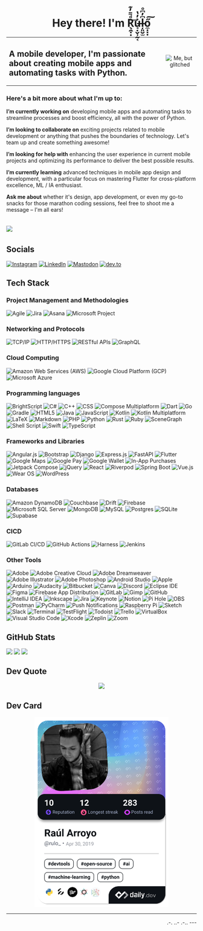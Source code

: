 <h1  align="center">Hey there! I'm R̖̭͓̣ͩ͌̓͊͢u̶̘̣̬̹̰͔͐̓̔ļ͈̮̫͆̓͆ͦő̼̣͓̣͠</h1>  
   
<table>
  <tr>
    <td><h2>A mobile developer, I'm passionate about creating mobile apps and automating tasks with Python. </h2></td>
    <td><p align="center"><img src="./me.gif" alt="Me, but glitched" width="65%" align></p></td>
  </tr>
</table>

<h3 align="left"> Here's a bit more about what I'm up to: </h3>

**I’m currently working on** developing mobile apps and automating tasks to streamline processes and boost efficiency, all with the power of Python.

**I’m looking to collaborate on** exciting projects related to mobile development or anything that pushes the boundaries of technology. Let's team up and create something awesome!

**I’m looking for help with** enhancing the user experience in current mobile projects and optimizing its performance to deliver the best possible results.

**I’m currently learning** advanced techniques in mobile app design and development, with a particular focus on mastering Flutter for cross-platform excellence, ML / IA enthusiast.

**Ask me about** whether it's design, app development, or even my go-to snacks for those marathon coding sessions, feel free to shoot me a message – I'm all ears!

[![](https://visitcount.itsvg.in/api?id=RArroyo00&label=Profile%20Views&color=12&icon=5&pretty=true)](https://visitcount.itsvg.in)
---
## Socials
[![Instagram](https://img.shields.io/badge/Instagram-%23E4405F.svg?style=for-the-badge&logo=Instagram&logoColor=white)](https://instagram.com/rulo_coffn) 
[![LinkedIn](https://img.shields.io/badge/LinkedIn-%230077B5.svg?style=for-the-badge&logo=linkedin&logoColor=white)](https://linkedin.com/in/raul-arroyo-78b06560)
[![Mastodon](https://img.shields.io/badge/-MASTODON-%232B90D9?style=for-the-badge&logo=mastodon&logoColor=white)](https://mastodon.social/@rulo_coffn) 
[![dev.to](https://img.shields.io/badge/-dev.to-%230A0A0A?style=for-the-badge&logo=devdotto&logoColor=white)](https://dev.to/rarroyo00) 

## Tech Stack

### Project Management and Methodologies
![Agile](https://img.shields.io/badge/Agile-%230175C2.svg?style=for-the-badge&logo=agile&logoColor=white)
![Jira](https://img.shields.io/badge/Jira-%230A0FFF.svg?style=for-the-badge&logo=jira&logoColor=white)
![Asana](https://img.shields.io/badge/Asana-%231A73E8.svg?style=for-the-badge&logo=asana&logoColor=white)
![Microsoft Project](https://img.shields.io/badge/Microsoft%20Project-%230078D4.svg?style=for-the-badge&logo=microsoft-project&logoColor=white)

### Networking and Protocols
![TCP/IP](https://img.shields.io/badge/TCP/IP-%2300599C.svg?style=for-the-badge&logo=cisco&logoColor=white)
![HTTP/HTTPS](https://img.shields.io/badge/HTTP%2FHTTPS-%232c3e50.svg?style=for-the-badge&logo=http&logoColor=white)
![RESTful APIs](https://img.shields.io/badge/RESTful%20APIs-%2300d8ff.svg?style=for-the-badge&logo=rest&logoColor=white)
![GraphQL](https://img.shields.io/badge/GraphQL-%23E10098.svg?style=for-the-badge&logo=graphql&logoColor=white)

### Cloud Computing
![Amazon Web Services (AWS)](https://img.shields.io/badge/AWS-%23FF9900.svg?style=for-the-badge&logo=amazon-aws&logoColor=white)
![Google Cloud Platform (GCP)](https://img.shields.io/badge/Google%20Cloud%20Platform-%234285F4.svg?style=for-the-badge&logo=google-cloud&logoColor=white)
![Microsoft Azure](https://img.shields.io/badge/Microsoft%20Azure-%230078D4.svg?style=for-the-badge&logo=microsoft-azure&logoColor=white)

### Programming languages
![BrightScript](https://img.shields.io/badge/BrightScript-%234B0082.svg?style=for-the-badge&logo=roku&logoColor=white)
![C#](https://img.shields.io/badge/c%23-%23239120.svg?style=for-the-badge&logo=csharp&logoColor=white)
![C++](https://img.shields.io/badge/C++-%2300599C.svg?style=for-the-badge&logo=c%2B%2B&logoColor=white)
![CSS](https://img.shields.io/badge/CSS-%231572B6.svg?style=for-the-badge&logo=csswizardry&logoColor=white)
![Compose Multiplatform](https://img.shields.io/badge/Compose_Multiplatform-%23664FF0.svg?style=for-the-badge&logo=jetpackcompose&logoColor=white)
![Dart](https://img.shields.io/badge/dart-%230175C2.svg?style=for-the-badge&logo=dart&logoColor=white)
![Go](https://img.shields.io/badge/go-%2300ADD8.svg?style=for-the-badge&logo=go&logoColor=white)
![Gradle](https://img.shields.io/badge/gradle-%2302303A.svg?style=for-the-badge&logo=gradle&logoColor=white)
![HTML5](https://img.shields.io/badge/html5-%23E34F26.svg?style=for-the-badge&logo=html5&logoColor=white) 
![Java](https://img.shields.io/badge/Java-%23007396.svg?style=for-the-badge&logo=java&logoColor=white) 
![JavaScript](https://img.shields.io/badge/javascript-%23323330.svg?style=for-the-badge&logo=javascript&logoColor=white)
![Kotlin](https://img.shields.io/badge/kotlin-%237F52FF.svg?style=for-the-badge&logo=kotlin&logoColor=white)
![Kotlin Multiplatform](https://img.shields.io/badge/Kotlin_Multiplatform-%230095D5.svg?style=for-the-badge&logo=kotlin&logoColor=white)
![LaTeX](https://img.shields.io/badge/latex-%23008080.svg?style=for-the-badge&logo=latex&logoColor=white)
![Markdown](https://img.shields.io/badge/markdown-%23000000.svg?style=for-the-badge&logo=markdown&logoColor=white)
![PHP](https://img.shields.io/badge/php-%23777BB4.svg?style=for-the-badge&logo=php&logoColor=white) 
![Python](https://img.shields.io/badge/python-3670A0?style=for-the-badge&logo=python&logoColor=white)
![Rust](https://img.shields.io/badge/Rust-%23000000.svg?style=for-the-badge&logo=rust&logoColor=white)
![Ruby](https://img.shields.io/badge/Ruby-%23CC342D.svg?style=for-the-badge&logo=ruby&logoColor=white)
![SceneGraph](https://img.shields.io/badge/SceneGraph-%236A0DAD.svg?style=for-the-badge&logo=roku&logoColor=white) 
![Shell Script](https://img.shields.io/badge/shell_script-%23121011.svg?style=for-the-badge&logo=gnu-bash&logoColor=white)
![Swift](https://img.shields.io/badge/Swift-%23FA7343.svg?style=for-the-badge&logo=swift&logoColor=white) 
![TypeScript](https://img.shields.io/badge/TypeScript-%23007ACC.svg?style=for-the-badge&logo=typescript&logoColor=white)


### Frameworks and Libraries
![Angular.js](https://img.shields.io/badge/angular.js-%23E23237.svg?style=for-the-badge&logo=angularjs&logoColor=white)
![Bootstrap](https://img.shields.io/badge/bootstrap-%238511FA.svg?style=for-the-badge&logo=bootstrap&logoColor=white)
![Django](https://img.shields.io/badge/django-%23092E20.svg?style=for-the-badge&logo=django&logoColor=white)
![Express.js](https://img.shields.io/badge/Express.js-%23404d59.svg?style=for-the-badge)
![FastAPI](https://img.shields.io/badge/FastAPI-005571?style=for-the-badge&logo=fastapi&logoColor=white)
![Flutter](https://img.shields.io/badge/Flutter-%2302569B.svg?style=for-the-badge&logo=Flutter&logoColor=white)
![Google Maps](https://img.shields.io/badge/Google%20Maps-%234285F4.svg?style=for-the-badge&logo=googlemaps&logoColor=white)
![Google Pay](https://img.shields.io/badge/Google%20Pay-%234285F4.svg?style=for-the-badge&logo=googlepay&logoColor=white)
![Google Wallet](https://img.shields.io/badge/Google_Wallet-%230781F4.svg?style=for-the-badge&logo=googlepay&logoColor=white)
![In-App Purchases](https://img.shields.io/badge/In_App_Purchases-%2300C853.svg?style=for-the-badge&logo=googlepay&logoColor=white)
![Jetpack Compose](https://img.shields.io/badge/jetpack%20compose-%4285F4.svg?style=for-the-badge&logo=jetpackcompose&logoColor=white) 
![jQuery](https://img.shields.io/badge/jquery-%230769AD.svg?style=for-the-badge&logo=jquery&logoColor=white)
![React](https://img.shields.io/badge/react.js-%2320232a.svg?style=for-the-badge&logo=react&logoColor=white)
![Riverpod](https://img.shields.io/badge/Riverpod-%2300C39A.svg?style=for-the-badge&logo=riverpod&logoColor=white)
![Spring Boot](https://img.shields.io/badge/Spring%20Boot-%236DB33F.svg?style=for-the-badge&logo=spring-boot&logoColor=white)
![Vue.js](https://img.shields.io/badge/Vue.js-%234FC08D.svg?style=for-the-badge&logo=vue.js&logoColor=white)
![Wear OS](https://img.shields.io/badge/Wear_OS-%2305C3DD.svg?style=for-the-badge&logo=google&logoColor=white)
![WordPress](https://img.shields.io/badge/WordPress_API-%2321759B.svg?style=for-the-badge&logo=wordpress&logoColor=white)


### Databases

![Amazon DynamoDB](https://img.shields.io/badge/Amazon%20DynamoDB-4053D6?style=for-the-badge&logo=Amazon%20DynamoDB&logoColor=white) 
![Couchbase](https://img.shields.io/badge/Couchbase-EA2328?style=for-the-badge&logo=couchbase&logoColor=white) 
![Drift](https://img.shields.io/badge/Drift_DB-%2300599C.svg?style=for-the-badge&logo=sqlite&logoColor=white)
![Firebase](https://img.shields.io/badge/Firebase-039BE5?style=for-the-badge&logo=Firebase&logoColor=white) 
![Microsoft SQL Server](https://img.shields.io/badge/Microsoft%20SQL%20Server-CC2927?style=for-the-badge&logo=microsoft%20sql%20server&logoColor=white) 
![MongoDB](https://img.shields.io/badge/MongoDB-%234ea94b.svg?style=for-the-badge&logo=mongodb&logoColor=white)
![MySQL](https://img.shields.io/badge/mysql-%2300000f.svg?style=for-the-badge&logo=mysql&logoColor=white) 
![Postgres](https://img.shields.io/badge/postgres-%23316192.svg?style=for-the-badge&logo=postgresql&logoColor=white) 
![SQLite](https://img.shields.io/badge/sqlite-%2307405e.svg?style=for-the-badge&logo=sqlite&logoColor=white)
![Supabase](https://img.shields.io/badge/Supabase-%2300E5FF.svg?style=for-the-badge&logo=supabase&logoColor=white)



### CICD
![GitLab CI/CD](https://img.shields.io/badge/GitLab%20CI%2FCD-%23FCA121.svg?style=for-the-badge&logo=gitlab&logoColor=white)
![GitHub Actions](https://img.shields.io/badge/GitHub%20Actions-%23121011.svg?style=for-the-badge&logo=github&logoColor=white)
![Harness](https://img.shields.io/badge/Harness-%23F88715.svg?style=for-the-badge&logo=harness&logoColor=F88715)
![Jenkins](https://img.shields.io/badge/Jenkins-%232C5263.svg?style=for-the-badge&logo=jenkins&logoColor=white)


### Other Tools
![Adobe](https://img.shields.io/badge/Adobe-%23FF0000.svg?style=for-the-badge&logo=adobe&logoColor=white)
![Adobe Creative Cloud](https://img.shields.io/badge/Adobe%20Creative%20Cloud-DA1F26?style=for-the-badge&logo=adobe-creative-cloud&logoColor=white)
![Adobe Dreamweaver](https://img.shields.io/badge/Adobe%20Dreamweaver-%23FF61F6.svg?style=for-the-badge&logo=Adobe%20Dreamweaver&logoColor=white) 
![Adobe Illustrator](https://img.shields.io/badge/Adobe%20Illustrator-%23FF9A00.svg?style=for-the-badge&logo=adobe%20illustrator&logoColor=white) 
![Adobe Photoshop](https://img.shields.io/badge/Adobe%20Photoshop-%2331A8FF.svg?style=for-the-badge&logo=adobe%20photoshop&logoColor=white) 
![Android Studio](https://img.shields.io/badge/Android%20Studio-%233DDC84.svg?style=for-the-badge&logo=android-studio&logoColor=white)
![Apple](https://img.shields.io/badge/Apple-000000.svg?style=for-the-badge&logo=apple&logoColor=white) 
![Arduino](https://img.shields.io/badge/Arduino-00979D?style=for-the-badge&logo=Arduino&logoColor=white)
![Audacity](https://img.shields.io/badge/Audacity-0000CC?style=for-the-badge&logo=audacity&logoColor=white)
![Bitbucket](https://img.shields.io/badge/Bitbucket-%230047B3.svg?style=for-the-badge&logo=bitbucket&logoColor=white)
![Canva](https://img.shields.io/badge/Canva-%2300C4CC.svg?style=for-the-badge&logo=Canva&logoColor=white)
![Discord](https://img.shields.io/badge/Discord-%237289DA.svg?style=for-the-badge&logo=discord&logoColor=white) 
![Eclipse IDE](https://img.shields.io/badge/Eclipse%20IDE-%232C2255.svg?style=for-the-badge&logo=eclipse-ide&logoColor=white)
![Figma](https://img.shields.io/badge/Figma-%23F24E1E.svg?style=for-the-badge&logo=figma&logoColor=white) 
![Firebase App Distribution](https://img.shields.io/badge/Firebase_App_Distribution-%23FFCA28.svg?style=for-the-badge&logo=firebase&logoColor=black)
![GitLab](https://img.shields.io/badge/GitLab-%23FCA121.svg?style=for-the-badge&logo=gitlab&logoColor=white) 
![Gimp](https://img.shields.io/badge/Gimp-%23657D8B.svg?style=for-the-badge&logo=gimp&logoColor=white) 
![GitHub](https://img.shields.io/badge/GitHub-%23121011.svg?style=for-the-badge&logo=github&logoColor=white)
![IntelliJ IDEA](https://img.shields.io/badge/IntelliJ%20IDEA-%23000000.svg?style=for-the-badge&logo=intellij-idea&logoColor=white)
![Inkscape](https://img.shields.io/badge/Inkscape-%23E0E0E0.svg?style=for-the-badge&logo=inkscape&logoColor=080A13)
![Jira](https://img.shields.io/badge/Jira-%230A0FFF.svg?style=for-the-badge&logo=jira&logoColor=white) 
![Keynote](https://img.shields.io/badge/Keynote-%23191919.svg?style=for-the-badge&logo=apple&logoColor=white)
![Notion](https://img.shields.io/badge/Notion-%23000000.svg?style=for-the-badge&logo=notion&logoColor=white)
![Pi Hole](https://img.shields.io/badge/Pi%20Hole-%2396060C.svg?style=for-the-badge&logo=pi-hole&logoColor=white) 
![OBS](https://img.shields.io/badge/OBS-302E31?style=for-the-badge&logo=obs-studio&logoColor=white)
![Postman](https://img.shields.io/badge/Postman-FF6C37?style=for-the-badge&logo=postman&logoColor=white)
![PyCharm](https://img.shields.io/badge/PyCharm-%23000000.svg?style=for-the-badge&logo=pycharm&logoColor=white) 
![Push Notifications](https://img.shields.io/badge/Push_Notifications-%23FF6D00.svg?style=for-the-badge&logo=firebase&logoColor=white)
![Raspberry Pi](https://img.shields.io/badge/Raspberry%20Pi-%23C51A4A.svg?style=for-the-badge&logo=raspberry-pi&logoColor=white)
![Sketch](https://img.shields.io/badge/Sketch-%23F7B500.svg?style=for-the-badge&logo=sketch&logoColor=black) 
![Slack](https://img.shields.io/badge/Slack-%230A0A0A.svg?style=for-the-badge&logo=Slack&logoColor=white) 
![Terminal](https://img.shields.io/badge/Terminal-%23191919.svg?style=for-the-badge&logo=apple&logoColor=white)
![TestFlight](https://img.shields.io/badge/TestFlight-%23007AFF.svg?style=for-the-badge&logo=appstore&logoColor=white)
![Todoist](https://img.shields.io/badge/Todoist-EF8236?style=for-the-badge&logo=todoist&logoColor=white) 
![Trello](https://img.shields.io/badge/Trello-%23026AA7.svg?style=for-the-badge&logo=Trello&logoColor=white)
![VirtualBox](https://img.shields.io/badge/VirtualBox-183A61?style=for-the-badge&logo=virtualbox&logoColor=white) 
![Visual Studio Code](https://img.shields.io/badge/Visual%20Studio%20Code-%23007ACC.svg?style=for-the-badge&logo=visual-studio-code&logoColor=white)
![Xcode](https://img.shields.io/badge/Xcode-%23191919.svg?style=for-the-badge&logo=xcode&logoColor=white) 
![Zeplin](https://img.shields.io/badge/Zeplin-%23000000.svg?style=for-the-badge&logo=zeplin&logoColor=white)
![Zoom](https://img.shields.io/badge/Zoom-%232D8CFF.svg?style=for-the-badge&logo=zoom&logoColor=white)


##  GitHub Stats
![](https://github-readme-stats.vercel.app/api?username=RArroyo00&theme=nord&hide_border=true&include_all_commits=false&count_private=false) 
![](https://github-readme-streak-stats.herokuapp.com/?user=RArroyo00&theme=nord&hide_border=true)
![](https://github-readme-stats.vercel.app/api/top-langs/?username=RArroyo00&theme=nord&hide_border=true&include_all_commits=false&count_private=true&hide_progress=true)

## Dev Quote

<div style="text-align:center">
    <img src="https://quotes-github-readme.vercel.app/api?theme=nord" />
</div>


## Dev Card

<div align="center">
 <a href="https://app.daily.dev/rulo_"><img src="./devcard.png" width="356" alt="Raúl Arroyo's Dev Card"/></a>
</div>

---
<p align="right">.-. ..- .-.. --- </p>


